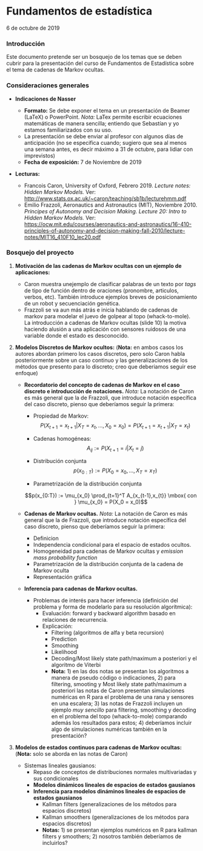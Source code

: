 # Fundamentos de estadística

6 de octubre de 2019

### Introducción

Este documento pretende ser un bosquejo de los temas que se deben cubrir para la presentación del curso de Fundamentos de Estadística sobre el tema de cadenas de Markov ocultas.

### Consideraciones generales

* **Indicaciones de Nasser**
	* **Formato:** Se debe exponer el tema en un presentación de Beamer (LaTeX) o PowerPoint. *Nota:* LaTex permite escribir ecuaciones matemáticas de manera sencilla; entiendo que Sebastían y yo estamos familiarizados con su uso.
	* La presentación se debe enviar al profesor con algunos días de anticipación (no se especifica cuando; sugiero que sea al menos una semana antes, es decir máximo a 31 de octubre, para lidiar con imprevistos)
	*  **Fecha de exposición:** 7 de Noviembre de 2019

* **Lecturas:**
	* Francois Caron, University of Oxford, Febrero 2019. *Lecture notes: Hidden Markov Models.* Ver: http://www.stats.ox.ac.uk/~caron/teaching/sb1b/lecturehmm.pdf
	* Emilio Frazzoli, Aeronautics and Astronautics (MIT),  Noviembre 2010. *Principes of Autonomy and Decision Making. Lecture 20: Intro to Hidden Markov Models.* Ver: https://ocw.mit.edu/courses/aeronautics-and-astronautics/16-410-principles-of-autonomy-and-decision-making-fall-2010/lecture-notes/MIT16_410F10_lec20.pdf
	
### Bosquejo del proyecto

1. **Motivación de las cadenas de Markov ocultas con un ejemplo de aplicaciones:**
	* Caron muestra unejemplo de clasificar palabras de un texto por *tags* de tipo de función dentro de oraciones (pronombre, articulos, verbos, etc). También introduce ejemplos breves de posicionamiento de un robot y secuenciación genética.
	* Frazzoli se va aun más atrás e inicia hablando de cadenas de markov para modelar el juevo de golpear al topo (whack-to-mole). La introducción a cadenas de Markov ocultas (slide 10) la motiva haciendo alusión a una aplicación con sensores ruidosos de una variable donde el estado es desconocido.
	
2. **Modelos Discretos de Markov ocultos:** (**Nota:** en ambos casos los autores abordan primero los casos discretos, pero solo Caron habla posteriormente sobre un caso continuo y las generalizaciones de los métodos que presento para lo discreto; creo que deberiamos seguir ese enfoque)
	* **Recordatorio del concepto de cadenas de Markov en el caso discreto e introducción de notaciones.** *Nota:* La notación de Caron es más general que la de Frazzoli, que introduce notación específica del caso discreto, pienso que deberíamos seguir la primera:
		* Propiedad de Markov:
		$$P(X_{t+1} =x_{t+1}| X_T=x_t, ..., X_0=x_0)  = P(X_{t+1} =x_{t+1}| X_T=x_t) $$
		* Cadenas homogéneas:
		$$A_{ij} := P(X_{t+1} =i| X_{t} =j )$$
		
		* Distribución conjunta 
		$$p(x_{0:T}) := P(X_0=x_0, ..., X_T=x_T) $$
		
		* Parametrización de la distribución conjunta

		$$p(x_{0:T}) := \mu_{x_0} \prod_{t=1}^T A_{x_{t-1},x_{t}} \mbox{ con }   \mu_{x_0} = P(X_0 = x_0)$$
		
	* **Cadenas de Markov ocultas.** *Nota:* La notación de Caron es más general que la de Frazzoli, que introduce notación específica del caso discreto, pienso que deberíamos seguir la primera:
		* Definicion
		* Independencia condicional para el espacio de estados ocultos.
		* Homogeneidad para cadenas de Markov ocultas y *emission mass probability function*
		* Parametrización de la distribución conjunta de la cadena de Markov oculta
		* Representación gráfica

	* **Inferencia para cadenas de Markov ocultas.** 
		* Problemas de interés para hacer inferencia (definición del problema y forma de modelarlo para su resolución algorítmica):
			* Evaluación:  forward y backward algorithm basado en relaciones de recurrencia.	
			* Explicación: 
				* Filtering (algoritmos de alfa y beta recursion)
				* Prediction
				* Smoothing
				* Likelihood
				* Decoding/Most likely state path/maximum a posteriori y el algoritmo de Viterbi
				* **Nota:** 1) en las dos notas se presentan los algoritmos a manera de pseudo código o indicaciones, 2) para filtering, smooting y Most likely state path/maximum a posteriori las notas de Caron presentan simulaciones numéricas en R para el problema de una rana y sensores en una escalera; 3) las notas de Frazzoli incluyen un ejemplo *muy sencillo* para filtering, smoothing y decoding en el problema del topo (whack-to-mole) comparando además los resultados para estos; 4) deberíamos incluir algo de simulaciones numéricas también en la presentación?  

2. **Modelos de estados continuos para cadenas de Markov ocultas:** (**Nota:** solo se aborda en las notas de Caron)
	* Sistemas lineales gausianos:
		* Repaso de conceptos de distribuciones normales multivariadas y sus condicionales
		* **Modelos dinámicos lineales de espacios de estados gausianos**
		* **Inferencia para modelos dináminos lineales de espacios de estados gausianos**
			* Kallman filters (generalizaciones de los métodos para espacios discretos)
			*  Kallman smoothers (generalizaciones de los métodos para espacios discretos)
			* **Notas:** 1) se presentan ejemplos numéricos en R para kallman filters y smoothers; 2) nosotros también deberíamos de incluirlos?
